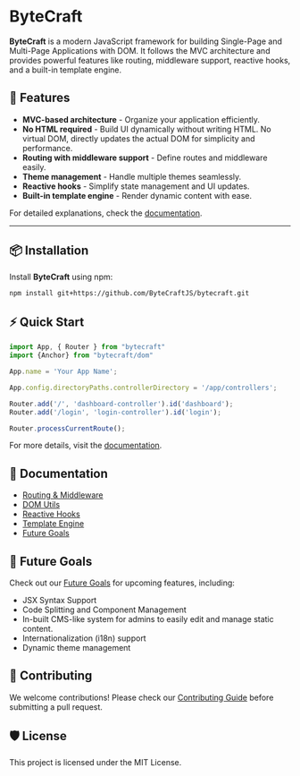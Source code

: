 # ByteCraft
**ByteCraft** is a modern JavaScript framework for building Single-Page and Multi-Page Applications with DOM. It follows the MVC architecture and provides powerful features like routing, middleware support, reactive hooks, and a built-in template engine.

## 🚀 Features
- **MVC-based architecture** - Organize your application efficiently.
- **No HTML required** - Build UI dynamically without writing HTML. No virtual DOM, directly updates the actual DOM for simplicity and performance.
- **Routing with middleware support** - Define routes and middleware easily.  
- **Theme management** - Handle multiple themes seamlessly.  
- **Reactive hooks** - Simplify state management and UI updates.  
- **Built-in template engine** - Render dynamic content with ease.

For detailed explanations, check the [documentation](docs/readme.md).

---

## 📦 Installation

Install **ByteCraft** using npm:

```sh
npm install git+https://github.com/ByteCraftJS/bytecraft.git
```

## ⚡ Quick Start
```js
import App, { Router } from "bytecraft"
import {Anchor} from "bytecraft/dom"

App.name = 'Your App Name';

App.config.directoryPaths.controllerDirectory = '/app/controllers';

Router.add('/', 'dashboard-controller').id('dashboard');
Router.add('/login', 'login-controller').id('login');

Router.processCurrentRoute();
```

For more details, visit the [documentation](docs/readme.md).

## 📖 Documentation
- [Routing & Middleware](docs/routing-and-middleware.md)
- [DOM Utils](docs/dom-utils.md)
- [Reactive Hooks](docs/hooks.md)
- [Template Engine](docs/template-engine.md)
- [Future Goals](docs/future-goals.md)

## 🌱 Future Goals
Check out our [Future Goals](docs/future-goals.md) for upcoming features, including:
- JSX Syntax Support
- Code Splitting and Component Management
- In-built CMS-like system for admins to easily edit and manage static content.
- Internationalization (i18n) support
- Dynamic theme management

## 🤝 Contributing
We welcome contributions! Please check our [Contributing Guide](CONTRIBUTING.md) before submitting a pull request.

## 🛡 License
This project is licensed under the MIT License.